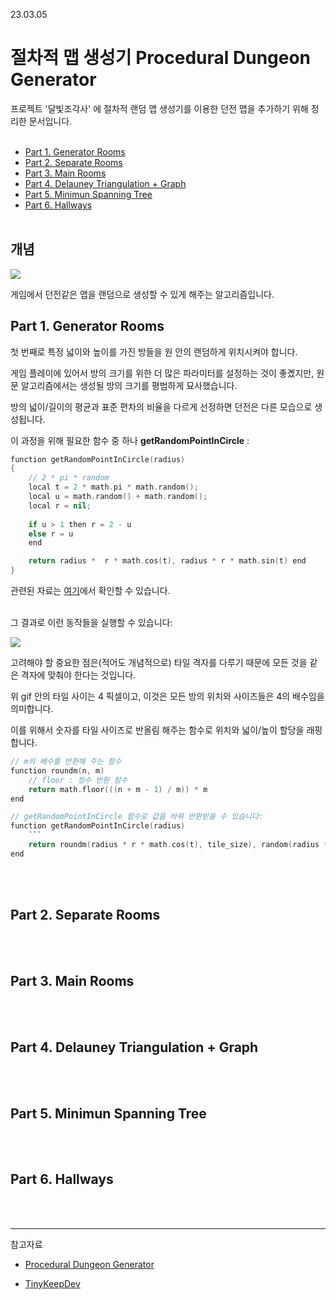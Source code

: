 23.03.05

# __절차적 맵 생성기 Procedural Dungeon Generator__

프로젝트 '달빛조각사' 에 절차적 랜덤 맵 생성기를 이용한 던전 맵을 추가하기 위해 정리한 문서입니다.<br><br>

- [Part 1. Generator Rooms](#part-1-generator-rooms)
- [Part 2. Separate Rooms](#part-2-separate-rooms)
- [Part 3. Main Rooms](#part-3-main-rooms)
- [Part 4. Delauney Triangulation + Graph](#part-4-delauney-triangulation--graph)
- [Part 5. Minimun Spanning Tree](#part-5-minimun-spanning-tree)
- [Part 6. Hallways](#part-6-hallways)
<br><br>


## __개념__

<img src="https://user-images.githubusercontent.com/80774412/222937475-a637a68d-1f97-4882-9801-a7c600fafc27.gif"></img>

게임에서 던전같은 맵을 랜덤으로 생성할 수 있게 해주는 알고리즘입니다.


## __Part 1. Generator Rooms__

첫 번째로 특정 넓이와 높이를 가진 방들을 원 안의 랜덤하게 위치시켜야 합니다.

게임 플레이에 있어서 방의 크기를 위한 더 많은 파라미터를 설정하는 것이 좋곘지만, 원문 알고리즘에서는 생성될 방의 크기를 평범하게 묘사했습니다.

방의 넓이/길이의 평균과 표준 편차의 비율을 다르게 선정하면 던전은 다른 모습으로 생성됩니다.

이 과정을 위해 필요한 함수 중 하나 __getRandomPointInCircle__ :
```swift
function getRandomPointInCircle(radius)
{
    // 2 * pi * random
    local t = 2 * math.pi * math.random();
    local u = math.random() + math.random();
    local r = nil;
    
    if u > 1 then r = 2 - u 
    else r = u
    end

    return radius *  r * math.cos(t), radius * r * math.sin(t) end
}
```
관련된 자료는 [여기](https://stackoverflow.com/questions/5837572/generate-a-random-point-within-a-circle-uniformly)에서 확인할 수 있습니다.<br><br>

그 결과로 이런 동작들을 실행할 수 있습니다:

<img src="https://user-images.githubusercontent.com/80774412/222945956-a96f0070-244b-4efc-b001-9082a2ad16bb.gif"></img>

고려해야 할 중요한 점은(적어도 개념적으로) 타일 격자를 다루기 때문에 모든 것을 같은 격자에 맞춰야 한다는 것입니다.

위 gif 안의 타일 사이는 4 픽셀이고, 이것은 모든 방의 위치와 사이즈들은 4의 배수임을 의미합니다.

이를 위해서 숫자를 타일 사이즈로 반올림 해주는 함수로 위치와 넓이/높이 할당을 래핑합니다.

```swift
// m의 배수를 반환해 주는 함수
function roundm(n, m)   
    // floor : 정수 반환 함수
    return math.floor(((n + m - 1) / m)) * m
end

// getRandomPointInCircle 함수로 값을 바꿔 반환받을 수 있습니다:
function getRandomPointInCircle(radius)
    ```
    return roundm(radius * r * math.cos(t), tile_size), random(radius * math.sin(t), tile_size)
end
```
<br><Br>

## __Part 2. Separate Rooms__



<br><br>

## __Part 3. Main Rooms__



<br><br>

## __Part 4. Delauney Triangulation + Graph__



<br><br>

## __Part 5. Minimun Spanning Tree__



<br><br>

## __Part 6. Hallways__



<br><br>

----

참고자료

- [Procedural Dungeon Generator](https://github.com/a327ex/blog/issues/7)

- [TinyKeepDev](https://www.reddit.com/r/gamedev/comments/1dlwc4/procedural_dungeon_generation_algorithm_explained/)